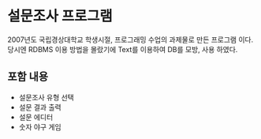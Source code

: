 # 설문조사 프로그램
2007년도 국립경상대학교 학생시절, 프로그래밍 수업의 과제물로 만든 프로그램 이다.  
당시엔 RDBMS 이용 방법을 몰랐기에 Text를 이용하여 DB를 모방, 사용 하였다.

## 포함 내용
* 설문조사 유형 선택
* 설문 결과 출력
* 설문 에디터
* 숫자 야구 게임

